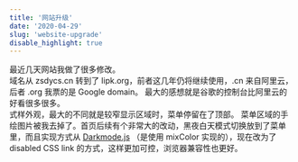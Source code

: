 ```yaml
---
title: '网站升级'
date: '2020-04-29'
slug: 'website-upgrade'
disable_highlight: true
---
```


最近几天网站我做了很多修改。  
域名从 zsdycs.cn 转到了 lipk.org，前者这几年仍将继续使用，.cn 来自阿里云，后者 .org 我票的是 Google domain。
最大的感想就是谷歌的控制台比阿里云的好看很多很多。  
式样外观，最大的不同就是较窄显示区域时，菜单停留在了顶部。
菜单区域的手绘图片被我去掉了。首页后续有个非常大的改动，黑夜白天模式切换放到了菜单里，而且实现方式从 [Darkmode.js](http://github.com/sandoche/Darkmode.js) （是使用 mixColor 实现的），现在改为了 disabled CSS link 的方式，这样更加可控，浏览器兼容性也更好。

